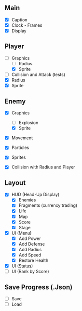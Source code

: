 ## Main
  - [x] Caption
  - [x] Clock - Frames
  - [x] Display

## Player
  - [ ] Graphics
    - [ ] Radius
    - [x] Sprite
  - [ ] Collision and Attack (tests)
  - [x] Radius
  - [x] Sprite

## Enemy
  - [x] Graphics
    - [ ] Explosion
    - [x] Sprite
  - [x] Movement
  - [x] Particles
  - [x] Sprites
  - [x] Collision with Radius and Player


## Layout
- [x] HUD (Head-Up Display)
  - [x] Enemies
  - [x] Fragments (currency trading)
  - [x] Life
  - [x] Map
  - [x] Score
  - [x] Stage
- [x] UI (Menu)
  - [x] Add Power
  - [x] Add Defense
  - [x] Add Radius
  - [x] Add Speed
  - [x] Restore Health
- [x] UI (Status)
- [ ] UI (Rank by Score)

## Save Progress (.Json)
- [ ] Save
- [ ] Load